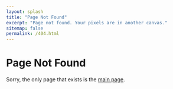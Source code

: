 ```yaml
---
layout: splash
title: "Page Not Found"
excerpt: "Page not found. Your pixels are in another canvas."
sitemap: false
permalink: /404.html
---
```


# Page Not Found

Sorry, the only page that exists is the [main page](/itsc2021-workshop/).

<!--<script>
  var GOOG_FIXURL_LANG = 'en';
  var GOOG_FIXURL_SITE = '{{ site.url }}'
</script>
<script src="https://linkhelp.clients.google.com/tbproxy/lh/wm/fixurl.js">
</script>-->
